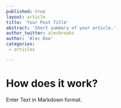 ```yaml
---
published: true
layout: article
title: 'Your Post Title'
abstract: 'Short summary of your article.'
author_twitter: alecbrooks
author: 'Alec Doe'
categories:
 - articles

---
```


# How does it work?

Enter Text in Markdown format.